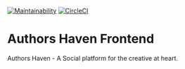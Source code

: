 [![Maintainability](https://api.codeclimate.com/v1/badges/e83a4b44754a50dd6a2a/maintainability)](https://codeclimate.com/github/andela/kingsmen-ah-frontend/maintainability) [![CircleCI](https://circleci.com/gh/andela/kingsmen-ah-frontend/tree/develop.svg?style=svg)](https://circleci.com/gh/andela/kingsmen-ah-frontend/tree/develop)

# Authors Haven Frontend
Authors Haven - A Social platform for the creative at heart.
